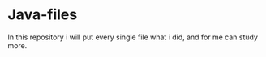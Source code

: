 # Java-files
In this repository i will put every single file what i did, and for me can study more. 
